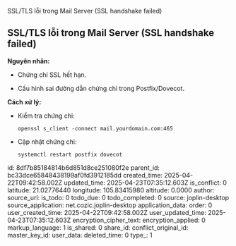 SSL/TLS lỗi trong Mail Server (SSL handshake failed)

## **SSL/TLS lỗi trong Mail Server (SSL handshake failed)**

**Nguyên nhân:**

- Chứng chỉ SSL hết hạn.
    
- Cấu hình sai đường dẫn chứng chỉ trong Postfix/Dovecot.
    

**Cách xử lý:**

- Kiểm tra chứng chỉ:
    
    `openssl s_client -connect mail.yourdomain.com:465`
    
- Cập nhật chứng chỉ:
    
    `systemctl restart postfix dovecot`

id: 8df7b85184814b6d851d8ce251080f2e
parent_id: bc33dce65848438199af0fd3912185dd
created_time: 2025-04-22T09:42:58.002Z
updated_time: 2025-04-23T07:35:12.603Z
is_conflict: 0
latitude: 21.02776440
longitude: 105.83415980
altitude: 0.0000
author: 
source_url: 
is_todo: 0
todo_due: 0
todo_completed: 0
source: joplin-desktop
source_application: net.cozic.joplin-desktop
application_data: 
order: 0
user_created_time: 2025-04-22T09:42:58.002Z
user_updated_time: 2025-04-23T07:35:12.603Z
encryption_cipher_text: 
encryption_applied: 0
markup_language: 1
is_shared: 0
share_id: 
conflict_original_id: 
master_key_id: 
user_data: 
deleted_time: 0
type_: 1